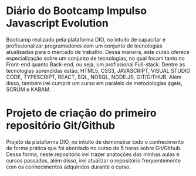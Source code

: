 # Diário do Bootcamp Impulso Javascript Evolution
Bootcamp realizado pela plataforma DIO, no intuito de capacitar e profissionalizar programadores com um conjunto de tecnologias atualizadas para o mercado de trabalho. Dessa maneira, este curso oferece especialização sobre um conjunto de tecnologias, no qual focam tanto no Front-end quanto Back-end, ou seja, um profissional Full-stack. Dentre as tecnologias aprendidas estão, HTML5, CSS3, JAVASCRIPT, VISUAL STUDIO CODE, TYPESCRIPT, REACT, SQL, NOSQL, NODE.JS, GIT/GITHUB. Além  disso, também irei cumprir um curso em paralelo de metodologias ágeis, SCRUM e KABAM.
# Projeto de criação do primeiro repositório Git/Github
Projeto da plataforma DIO, no intuito de demonstrar todo o conhecimento de forma prática que foi abordado no curso de 5 horas sobre Git/Github. Dessa forma, neste repositório irei trazer anatoções das minhas aulas e cursos passados, além disso, irei atualizar o repositório frequentemente com os conhecimentos adquiridos durante o curso.
